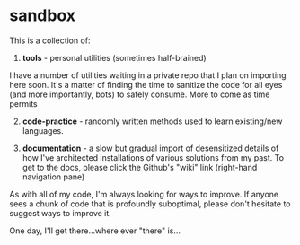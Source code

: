 # sandbox

This is a collection of:

1) <b>tools</b> - personal utilities (sometimes half-brained)

I have a number of utilities waiting in a private repo that I plan on importing here soon.  It's a matter of finding the time to sanitize the code for all eyes (and more importantly, bots) to safely consume.  More to come as time permits

2) <b>code-practice</b> - randomly written methods used to learn existing/new languages.

3) <b>documentation</b> - a slow but gradual import of desensitized details of how I've architected installations of various solutions from my past.  To get to the docs, please click the Github's "wiki" link (right-hand navigation pane)

As with all of my code, I'm always looking for ways to improve.  If anyone sees a chunk of code that is profoundly suboptimal, please don't hesitate to suggest ways to improve it.

One day, I'll get there...where ever "there" is...
